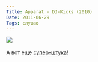 ```yaml
---
Title: Apparat - DJ-Kicks (2010)
Date: 2011-06-29
Tags: слушаю
---
```


<div class="text"><img src="http://dl.dropbox.com/u/140528/site/apparat-dj-kicks.jpg" /><br /><br />
А вот еще <a href="http://www.discogs.com/Apparat-DJ-Kicks/release/2492745">супер-штука</a>!</div>